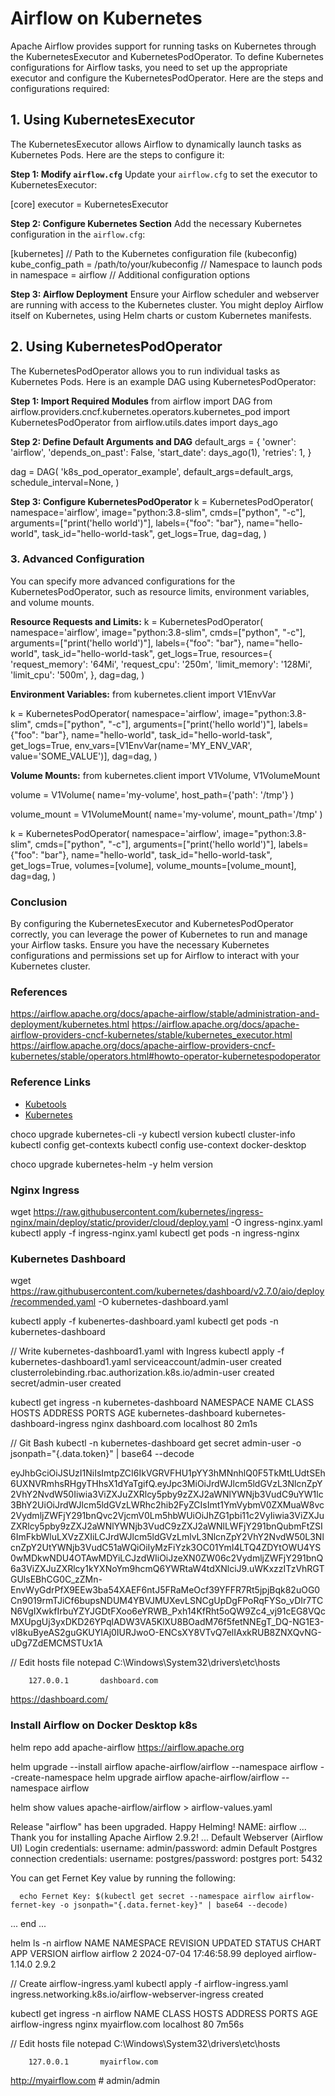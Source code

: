 # Airflow on Kubernetes

Apache Airflow provides support for running tasks on Kubernetes through the KubernetesExecutor and KubernetesPodOperator. To define Kubernetes configurations for Airflow tasks, you need to set up the appropriate executor and configure the KubernetesPodOperator. Here are the steps and configurations required:

## 1. Using KubernetesExecutor

The KubernetesExecutor allows Airflow to dynamically launch tasks as Kubernetes Pods. Here are the steps to configure it:

**Step 1: Modify `airflow.cfg`**
Update your `airflow.cfg` to set the executor to KubernetesExecutor:

[core]
executor = KubernetesExecutor

**Step 2: Configure Kubernetes Section**
Add the necessary Kubernetes configuration in the `airflow.cfg`:

[kubernetes]
// Path to the Kubernetes configuration file (kubeconfig)
kube_config_path = /path/to/your/kubeconfig
// Namespace to launch pods in
namespace = airflow
// Additional configuration options

**Step 3: Airflow Deployment**
Ensure your Airflow scheduler and webserver are running with access to the Kubernetes cluster. You might deploy Airflow itself on Kubernetes, using Helm charts or custom Kubernetes manifests.

## 2. Using KubernetesPodOperator

The KubernetesPodOperator allows you to run individual tasks as Kubernetes Pods. Here is an example DAG using KubernetesPodOperator:

**Step 1: Import Required Modules**
from airflow import DAG
from airflow.providers.cncf.kubernetes.operators.kubernetes_pod import KubernetesPodOperator
from airflow.utils.dates import days_ago

**Step 2: Define Default Arguments and DAG**
default_args = {
    'owner': 'airflow',
    'depends_on_past': False,
    'start_date': days_ago(1),
    'retries': 1,
}

dag = DAG(
    'k8s_pod_operator_example',
    default_args=default_args,
    schedule_interval=None,
)

**Step 3: Configure KubernetesPodOperator**
k = KubernetesPodOperator(
    namespace='airflow',
    image="python:3.8-slim",
    cmds=["python", "-c"],
    arguments=["print('hello world')"],
    labels={"foo": "bar"},
    name="hello-world",
    task_id="hello-world-task",
    get_logs=True,
    dag=dag,
)

### 3. Advanced Configuration

You can specify more advanced configurations for the KubernetesPodOperator, such as resource limits, environment variables, and volume mounts.

**Resource Requests and Limits:**
k = KubernetesPodOperator(
    namespace='airflow',
    image="python:3.8-slim",
    cmds=["python", "-c"],
    arguments=["print('hello world')"],
    labels={"foo": "bar"},
    name="hello-world",
    task_id="hello-world-task",
    get_logs=True,
    resources={
        'request_memory': '64Mi',
        'request_cpu': '250m',
        'limit_memory': '128Mi',
        'limit_cpu': '500m',
    },
    dag=dag,
)

**Environment Variables:**
from kubernetes.client import V1EnvVar

k = KubernetesPodOperator(
    namespace='airflow',
    image="python:3.8-slim",
    cmds=["python", "-c"],
    arguments=["print('hello world')"],
    labels={"foo": "bar"},
    name="hello-world",
    task_id="hello-world-task",
    get_logs=True,
    env_vars=[V1EnvVar(name='MY_ENV_VAR', value='SOME_VALUE')],
    dag=dag,
)

**Volume Mounts:**
from kubernetes.client import V1Volume, V1VolumeMount

volume = V1Volume(
    name='my-volume',
    host_path={'path': '/tmp'}
)

volume_mount = V1VolumeMount(
    name='my-volume',
    mount_path='/tmp'
)

k = KubernetesPodOperator(
    namespace='airflow',
    image="python:3.8-slim",
    cmds=["python", "-c"],
    arguments=["print('hello world')"],
    labels={"foo": "bar"},
    name="hello-world",
    task_id="hello-world-task",
    get_logs=True,
    volumes=[volume],
    volume_mounts=[volume_mount],
    dag=dag,
)

### Conclusion

By configuring the KubernetesExecutor and KubernetesPodOperator correctly, you can leverage the power of Kubernetes to run and manage your Airflow tasks. Ensure you have the necessary Kubernetes configurations and permissions set up for Airflow to interact with your Kubernetes cluster.

### References

<https://airflow.apache.org/docs/apache-airflow/stable/administration-and-deployment/kubernetes.html>
<https://airflow.apache.org/docs/apache-airflow-providers-cncf-kubernetes/stable/kubernetes_executor.html>
<https://airflow.apache.org/docs/apache-airflow-providers-cncf-kubernetes/stable/operators.html#howto-operator-kubernetespodoperator>

### Reference Links

- [Kubetools](https://collabnix.github.io/kubetools/)
- [Kubernetes](https://kubernetes.io/docs/tasks/tools/)

choco upgrade kubernetes-cli -y
kubectl version
kubectl cluster-info
kubectl config get-contexts
kubectl config use-context docker-desktop

choco upgrade kubernetes-helm -y
helm version

### Nginx Ingress

wget https://raw.githubusercontent.com/kubernetes/ingress-nginx/main/deploy/static/provider/cloud/deploy.yaml -O ingress-nginx.yaml
kubectl apply -f ingress-nginx.yaml
kubectl get pods -n ingress-nginx

### Kubernetes Dashboard

wget https://raw.githubusercontent.com/kubernetes/dashboard/v2.7.0/aio/deploy/recommended.yaml -O kubernetes-dashboard.yaml

kubectl apply -f kubenertes-dashboard.yaml
kubectl get pods -n kubernetes-dashboard

// Write kubernetes-dashboard1.yaml with Ingress
kubectl apply -f kubernetes-dashboard1.yaml
    serviceaccount/admin-user created
    clusterrolebinding.rbac.authorization.k8s.io/admin-user created
    secret/admin-user created

kubectl get ingress -n kubernetes-dashboard
    NAMESPACE              NAME                           CLASS   HOSTS           ADDRESS     PORTS   AGE
    kubernetes-dashboard   kubernetes-dashboard-ingress   nginx   dashboard.com   localhost   80      2m1s

// Git Bash
kubectl -n kubernetes-dashboard get secret admin-user -o jsonpath="{.data.token}" | base64 --decode

eyJhbGciOiJSUzI1NiIsImtpZCI6IkVGRVFHU1pYY3hMNnhlQ0F5TkMtLUdtSEh6UXNVRmhsRHgyTHhsX1dYaTgifQ.eyJpc3MiOiJrdWJlcm5ldGVzL3NlcnZpY2VhY2NvdW50Iiwia3ViZXJuZXRlcy5pby9zZXJ2aWNlYWNjb3VudC9uYW1lc3BhY2UiOiJrdWJlcm5ldGVzLWRhc2hib2FyZCIsImt1YmVybmV0ZXMuaW8vc2VydmljZWFjY291bnQvc2VjcmV0Lm5hbWUiOiJhZG1pbi11c2VyIiwia3ViZXJuZXRlcy5pby9zZXJ2aWNlYWNjb3VudC9zZXJ2aWNlLWFjY291bnQubmFtZSI6ImFkbWluLXVzZXIiLCJrdWJlcm5ldGVzLmlvL3NlcnZpY2VhY2NvdW50L3NlcnZpY2UtYWNjb3VudC51aWQiOiIyMzFiYzk3OC01YmI4LTQ4ZDYtOWU4YS0wMDkwNDU4OTAwMDYiLCJzdWIiOiJzeXN0ZW06c2VydmljZWFjY291bnQ6a3ViZXJuZXRlcy1kYXNoYm9hcmQ6YWRtaW4tdXNlciJ9.uWKxzzITzVhRGTGUlsEBhCG0C_zZMn-EnvWyGdrPfX9EEw3ba54XAEF6ntJ5FRaMeOcf39YFFR7Rt5jpjBqk82uOG0Cn9019rmTJiCf6bupsNDUM4YBVJMUXevLSNCgUpDgFPoRqFYSo_vDIr7TCN6VgIXwkfIrbuYZYJGDtFXoo6eYRWB_Pxh14KfRht5oQW9Zc4_vj91cEG8VQcMXUpgUj3yxDKD26YPqlADW3VA5KlXU8BOadM76f5fetNNEgT_DQ-NG1E3-vl8kuByeAS2guGKUYIAj0IURJwoO-ENCsXY8VTvQ7elIAxkRUB8ZNXQvNG-uDg7ZdEMCMSTUx1A

// Edit hosts file
notepad C:\Windows\System32\drivers\etc\hosts

        127.0.0.1       dashboard.com

<https://dashboard.com/>

### Install Airflow on Docker Desktop k8s

helm repo add apache-airflow https://airflow.apache.org

helm upgrade --install airflow apache-airflow/airflow --namespace airflow --create-namespace
helm upgrade airflow apache-airflow/airflow --namespace airflow

helm show values apache-airflow/airflow > airflow-values.yaml

  Release "airflow" has been upgraded. Happy Helming!
  NAME: airflow
  ...
  Thank you for installing Apache Airflow 2.9.2!
  ...
  Default Webserver (Airflow UI) Login credentials:
      username: admin/password: admin
  Default Postgres connection credentials:
      username: postgres/password: postgres
      port: 5432

  You can get Fernet Key value by running the following:

      echo Fernet Key: $(kubectl get secret --namespace airflow airflow-fernet-key -o jsonpath="{.data.fernet-key}" | base64 --decode)
  ... end ...

helm ls -n airflow
    NAME    NAMESPACE       REVISION        UPDATED                  STATUS          CHART           APP VERSION
    airflow airflow         2               2024-07-04 17:46:58.99   deployed        airflow-1.14.0  2.9.2

// Create airflow-ingress.yaml
kubectl apply -f airflow-ingress.yaml
    ingress.networking.k8s.io/airflow-webserver-ingress created

kubectl get ingress -n airflow
    NAME              CLASS   HOSTS           ADDRESS     PORTS   AGE
    airflow-ingress   nginx   myairflow.com   localhost   80      7m56s

// Edit hosts file
notepad C:\Windows\System32\drivers\etc\hosts

        127.0.0.1       myairflow.com

<http://myairflow.com> # admin/admin
